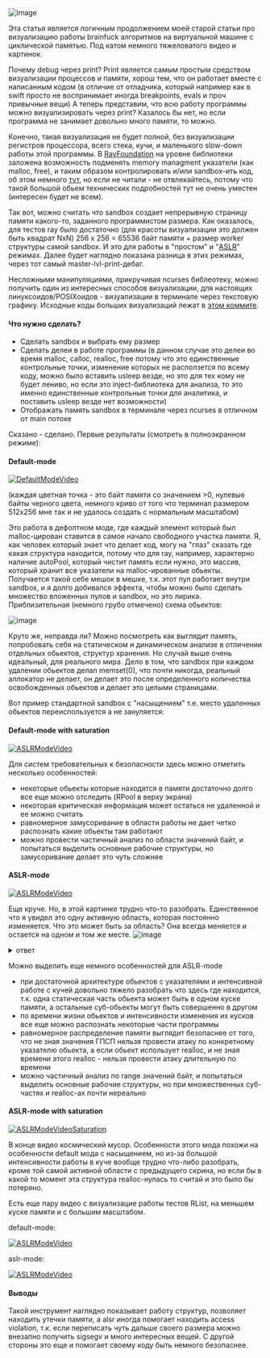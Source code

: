 
<img src="https://habrastorage.org/getpro/habr/post_images/503/5b9/b96/5035b9b96e4f7b2f5573a2c42fbd7c25.png" alt="image"/>

Эта статья является логичным продолжением моей старой статьи про визуализацию работы brainfuck алгоритмов на виртуальной машине с циклической памятью. Под катом немного тяжеловатого видео и картинок.

Почему debug через print? Print является самым простым средством визуализации процессов и памяти, хорош тем, что он работает вместе с написанным кодом (в отличие от отладчика, который например как в swift просто не воспринимает иногда breakpoints, evals и проч привычные вещи)
А теперь представим, что всю работу программы можно визуализировать через print? Казалось бы нет, но если программа не занимает довольно много памяти, то можно.

Конечно, такая визуализация не будет полной, без визуализации регистров процессора, всего стека, кучи, и маленького slow-down работы этой программы. 
В <a href="https://github.com/kojiba/RayLanguage">RayFoundation</a> на уровне библиотеки заложена возможность подменять memory managment указатели (как malloc, free), и таким образом контролировать и/или sandbox-ить код, об этом немного <a href="https://habrahabr.ru/post/244617/">тут</a>, но если не читали - не отвлекайтесь, потому что такой большой обьем технических подробностей тут не очень уместен (интересен будет не всем).

Так вот, можно считать что sandbox создает непрерывную страницу памяти какого-то, заданного программистом размера. Как оказалось, для тестов ray было достаточно (для красоты визуализации это должен быть квадрат NxN) 256 х 256 = 65536 байт памяти + размер worker структуры самой sandbox. И это для работы в "простом" и "<a href="https://en.wikipedia.org/wiki/Address_space_layout_randomization">ASLR</a>" режимах. Далее будет наглядно показана разница в этих режимах, через тот самый master-lvl-print-дебаг.

Несложными манипуляциями, прикручивая ncurses библеотеку, можно получить один из интересных способов визуализации, для настоящих линуксоидов/POSIXоидов - визуализации в терминале через текстовую графику. Исходные коды больших визуализаций лежат в <a href="https://github.com/kojiba/RayLanguage/commit/23ced975c0dec86bd3a3ba1a6a7a2c86a8534b87">этом коммите</a>.

<h4>Что нужно сделать?</h4>
<ul>
	<li>Сделать sandbox и выбрать ему размер </li>
	<li>Сделать делеи в работе программы (в данном случае это делеи во время malloc, calloc, realloc, free потому что это единственные контрольные точки, изменение которых не расползется по всему коду, можно было вставить usleep везде, но это для тех кому не будет лениво, но если это inject-библиотека для анализа, то это именно единственные контрольные точки для аналитика, и поставить usleep везде нет возможности)</li>
        <li>Отображать память sandbox в терминале через ncurses в отличном от main потоке </li>
</ul>

Сказано - сделано. Первые результаты (смотреть в полноэкранном режиме):

<h4>Default-mode</h4>  

[![DefaultModeVideo](http://img.youtube.com/vi/oTtGlyUQRZQ/0.jpg)](http://www.youtube.com/watch?v=oTtGlyUQRZQ)

(каждая цветная точка - это байт памяти со значением >0, нулевые байты черного цвета, немного криво от того что терминал размером 512х256 мне так и не удалось создать с нормальным масштабом)

Это работа в дефолтном моде, где каждый элемент который был malloc-цирован ставится в самое начало свободного участка памяти.
Я, как человек который знает что делает код, могу на "глаз" сказать где какая структура находится, потому что для ray, например, характерно наличие autoPool, который чистит память если нужно, это массив, который хранит все указатели на malloc-ированные обьекты. Получается такой себе мешок в мешке, т.к. этот пул работает внутри sandbox, и я долго добивался эффекта, чтобы можно было сделать множество вложенных пулов и sandbox, но это лирика. Приблизительная (немного грубо отмечено) схема обьектов:

<img src="https://habrastorage.org/getpro/habr/post_images/04c/e3c/e86/04ce3ce867d1f398107d189714ce93ef.jpg" alt="image"/>

Круто же, неправда ли? 
Можно посмотреть как выглядит память, попробовать себя на статическом и динамическом анализе в отличении отдельных обьектов, структур хранения. Но случай выше очень идеальный, для реального мира. Дело в том, что sandbox при каждом удалении обьектов делал memset(0), что почти никогда, реальный аллокатор не делает, он делает это после определенного количества освобожденных обьектов и делает это целыми страницами.

Вот пример стандартной sandbox с "насыщением" т.е. место удаленных обьектов переиспользуется а не зануляется:

<h4>Default-mode with saturation</h4>

[![ASLRModeVideo](http://img.youtube.com/vi/WoVQD1EumaM/0.jpg)](http://www.youtube.com/watch?v=WoVQD1EumaM)

Для систем требовательных к безопасности здесь можно отметить несколько особенностей:
<ul>
	<li>некоторые обьекты которые находятся в памяти достаточно долго все еще можно отследить (RPool в верху экрана) </li>
	<li>некоторая критическая информация может остаться не удаленной и ее можно считать</li>
        <li>равномерное замусоривание в области работы не дает четко распознать какие обьекты там работают  </li>
        <li>можно провести частичный анализ по области значений байт, и попытаться выделить основные рабочие структуры, но замусоривание делает это чуть сложнее</li>
</ul>

<h4>ASLR-mode</h4>  

[![ASLRModeVideo](http://img.youtube.com/vi/_yDivYCJ8WM/0.jpg)](http://www.youtube.com/watch?v=_yDivYCJ8WM)

Еще круче. Но, в этой картинке трудно что-то разобрать. Единственное что я увидел это одну активную область, которая постоянно изменяется. Что это может быть за область? Она всегда меняется и остается на одном и том же месте.
<img src="https://habrastorage.org/getpro/habr/post_images/ee0/7dc/90c/ee07dc90c7483b37c20161fa69cb58b7.png" alt="image"/>

<details closed>
    <summary>ответ</summary>
    <pre>это счетчик RPool-а, который знает сколько указателей находится в текущий момент времени в программе на куче, и рядом с ним счетчик свободных мест, которые остаются для указателей</pre>
</details>

Можно выделить еще немного особенностей для ASLR-mode
<ul>
	<li>при достаточной архитектуре обьектов с указателями и интенсивной работе с кучей довольно тяжело разобрать что здесь где находится, т.к. одна статическая часть обьекта может быть в одном куске памяти, а остальные суб-обьекты могут быть совершенно в другом</li>
	<li>по времени жизни обьектов и интенсивности изменения их кусков все еще можно распознать некоторые части программы</li>
        <li>равномерное распределение памяти выглядит безопаснее от того, что не зная значения ГПСП нельзя провести атаку по конкретному указателю обьекта, а если обьект использует realloc, и не зная времени этого realloc - нельзя провести атаку длительную по времени</li>
        <li>можно частичный анализ по range значений байт, и попытаться выделить основные рабочие структуры, но при множественных суб-частях и realloc-ах почти нереально</li>
</ul>

<h4>ASLR-mode with saturation</h4>

[![ASLRModeVideoSaturation](http://img.youtube.com/vi/TNy9PvZ3OQk/0.jpg)](http://www.youtube.com/watch?v=TNy9PvZ3OQk)

В конце видео космический мусор. Особенности этого мода похожи на особенности default мода с насыщением, но из-за большой интенсивности работы в куче вообще трудно что-либо разобрать, кроме той самой активной области с предыдущего скрина, но если бы в какой то момент эта структура realloc-нулась то считай и это было бы потеряно.

Есть еще пару видео с визуализацие работы тестов RList, на меньшем куске памяти и с большим масштабом.

default-mode:

[![ASLRModeVideo](http://img.youtube.com/vi/im-wuL6-XKM/0.jpg)](http://www.youtube.com/watch?v=im-wuL6-XKM)

aslr-mode:

[![ASLRModeVideo](http://img.youtube.com/vi/OWPvN9efLmk/0.jpg)](http://www.youtube.com/watch?v=OWPvN9efLmk)

<h4>Выводы</h4>
Такой инструмент наглядно показывает работу структур, позволяет находить утечки памяти, а alsr иногда помогает находить access violation, т.к. если переписать чуть дальше своего размера можно внезапно получить sigsegv и много интересных вещей. С другой стороны это еще и помогает своему коду быть немного безопаснее.
